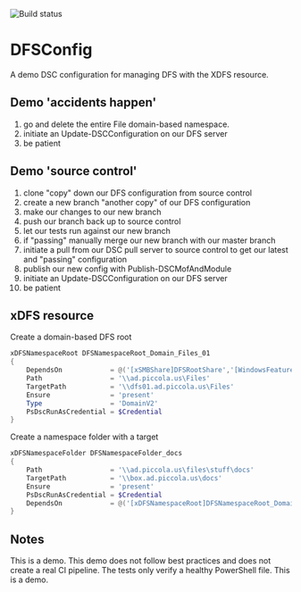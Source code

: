 ![Build status](https://ci.appveyor.com/api/projects/status/go5gb3hsm8asca5r?svg=true&branch=master)
# DFSConfig

A demo DSC configuration for managing DFS with the XDFS resource. 

## Demo 'accidents happen'

1. go and delete the entire File domain-based namespace.
2. initiate an Update-DSCConfiguration on our DFS server
3. be patient

## Demo 'source control'

1. clone "copy" down our DFS configuration from source control
2. create a new branch "another copy" of our DFS configuration
3. make our changes to our new branch
4. push our branch back up to source control 
5. let our tests run against our new branch
6. if "passing" manually merge our new branch with our master branch
7. initiate a pull from our DSC pull server to source control to get our latest and "passing" configuration
8. publish our new config with Publish-DSCMofAndModule
8. initiate an Update-DSCConfiguration on our DFS server
9. be patient

## xDFS resource

Create a domain-based DFS root
```powershell
xDFSNamespaceRoot DFSNamespaceRoot_Domain_Files_01
{
	DependsOn            = @('[xSMBShare]DFSRootShare','[WindowsFeature]DFSFileServices','[xDFSNamespaceServerConfiguration	DFSNamespaceConfig')
	Path                 = '\\ad.piccola.us\Files'
	TargetPath           = '\\dfs01.ad.piccola.us\Files'
	Ensure               = 'present'
	Type                 = 'DomainV2'
	PsDscRunAsCredential = $Credential
}
```

Create a namespace folder with a target
```powershell
xDFSNamespaceFolder DFSNamespaceFolder_docs
{
	Path                 = '\\ad.piccola.us\files\stuff\docs' 
	TargetPath           = '\\box.ad.piccola.us\docs'
	Ensure               = 'present'
	PsDscRunAsCredential = $Credential
	DependsOn            = @('[xDFSNamespaceRoot]DFSNamespaceRoot_Domain_Files_01','[xDFSNamespaceRoot]DFSNamespaceRoot_Domain_Files_02')
}
```


## Notes

This is a demo. This demo does not follow best practices and does not create a real CI pipeline. The tests only verify a healthy PowerShell file. This is a demo.